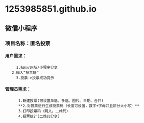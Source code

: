 # 1253985851.github.io
## 微信小程序
### 项目名称：匿名投票
#### 用户需求：
         1.扫码/网址/小程序分享
       2.输入“投票码”
         3.投票->投票成功提示

#### 管理员需求：
          1.新建投票(可设置单选、多选、图片、日期、合并)
          **2.对投票进行生成投票码（长度可设置，数字+字母并且区分大小写）**
          3.打印投票码（明文，二维码）
          4.投票统计(二维码分享)
